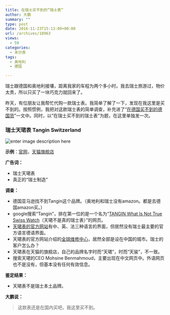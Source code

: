 ```yaml
---
title: 在瑞士买不到的“瑞士表”
author: 大鹏
summary: ""
type: post
date: 2016-11-23T15:13:09+00:00
url: /archives/18963
views:
  - 59
categories:
  - 未分类
tags:
  - 奥地利
  - 德国

---
```

瑞士跟德国和奥地利接壤，距离我家的车程为两个多小时。我去瑞士旅游过，物价太贵，所以只买了一块巧克力就回来了。

昨天，有位朋友让我帮忙代购一款瑞士表。我简单了解了一下，发现在我这里是买不到的。按照惯例，我把对这款瑞士表的简单调查，补充进了“[在德国买不到的德国货][1]”一文中。同时，以“在瑞士买不到的瑞士表”为题，在这里单独发一次。

### 瑞士天珺表 Tangin Switzerland

![enter image description here][2]

**示例**：[官网][3]，[天猫旗舰店][4]

**广告词：**

  * 瑞士天珺表
  * 真正的“瑞士制造”

**调查：**

  * 德国亚马逊找不到Tangin这个品牌。（奥地利和瑞士没有amazon。都是去德国amazon买。）
  * google搜索“Tangin”，排在第一位的是一个名为“[TANGIN What Is Not True Swiss Watch][5]（天珺不是真的瑞士表）”的网页。
  * [天珺表的官方网站][6]有中、英、法三种语言的界面，但居然没有瑞士最主要的官方语言德语界面。
  * 天珺表的官方网站介绍的[全球维修中心][7]，居然全部是设在中国的城市。瑞士的客户怎么办？
  * 天珺表在天猫的旗舰店，自己的品牌名字时而“天珺”，时而“天骏”，不一致。
  * 搜索天珺的CEO Mohsine Benmahmoud，主要出现在中文网页中。外语网页也不是没有，但基本没有任何有效信息。

**鉴定结果：**

  * 天珺表不是瑞士本土品牌。

**大鹏说：**

> 这款表还是在国内买吧，我这里买不到。

 [1]: http://dapengde.com/archives/18066
 [2]: http://www.tanginwatch.com/upfile/2016/09/07/20160907175417_257.jpg
 [3]: http://www.tanginwatch.com/
 [4]: https://tangin.world.tmall.com/?spm=a312a.7700824.w5001-15534495057.2.w3DZcH&scene=taobao_shop
 [5]: http://www.ogagym.org/Sitebin/awstats015015.aspx
 [6]: http://www.tanginwatch.com
 [7]: http://www.tanginwatch.com/en/index.php?ac=article&at=list&tid=36
